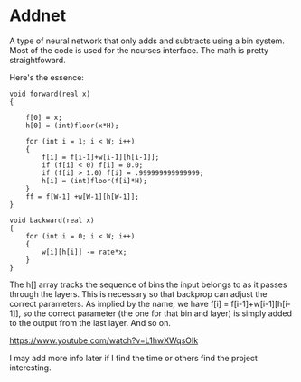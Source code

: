 # Addnet
A type of neural network that only adds and subtracts using a bin system. Most of the code is used for the ncurses interface. The math is pretty straightfoward.

Here's the essence:

	void forward(real x)
	{
		
		f[0] = x;
		h[0] = (int)floor(x*H);

		for (int i = 1; i < W; i++)
		{
			f[i] = f[i-1]+w[i-1][h[i-1]];
			if (f[i] < 0) f[i] = 0.0;
			if (f[i] > 1.0) f[i] = .999999999999999;
			h[i] = (int)floor(f[i]*H);
		}
		ff = f[W-1] +w[W-1][h[W-1]];
	}

	void backward(real x)
	{
		for (int i = 0; i < W; i++)
		{
			w[i][h[i]] -= rate*x;
		}
	}

The h[] array tracks the sequence of bins the input belongs to as it passes through the layers. This is necessary so that backprop can adjust the correct parameters. As implied by the name, we have f[i] = f[i-1]+w[i-1][h[i-1]], so the correct parameter (the one for that bin and layer) is simply added to the output from the last layer. And so on. 

https://www.youtube.com/watch?v=L1hwXWqsOIk

I may add more info later if I find the time or others find the project interesting.


